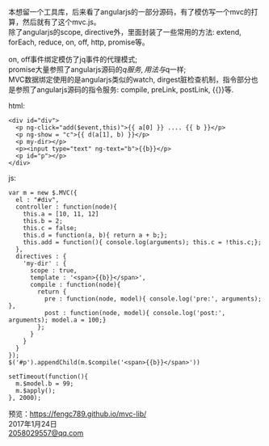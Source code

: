 本想留一个工具库，后来看了angularjs的一部分源码，有了模仿写一个mvc的打算，然后就有了这个mvc.js。    
除了angularjs的scope, directive外，里面封装了一些常用的方法: extend, forEach, reduce, on, off, http, promise等。    

on, off事件绑定模仿了jq事件的代理模式;    
promise大量参照了angularjs源码的$q服务,用法与$q一样;    
MVC数据绑定使用的是angularjs类似的watch, dirgest脏检查机制，指令部分也是参照了angularjs源码的指令服务: compile, preLink, postLink, {{}}等.    


html:  

    <div id="div">
      <p ng-click="add($event,this)">{{ a[0] }} .... {{ b }}</p>    
      <p ng-show = "c">{{ d(a[1], b) }}</p>
      <p my-dir></p>
      <p><input type="text" ng-text="b">{{b}}</p>    
      <p id="p"></p>
    </div>
   
js:  

    var m = new $.MVC({
      el : "#div",
      controller : function(node){
        this.a = [10, 11, 12]
        this.b = 2;
        this.c = false;
        this.d = function(a, b){ return a + b;};
        this.add = function(){ console.log(arguments); this.c = !this.c;};
      },
      directives : {
        'my-dir' : {
          scope : true,
          template : '<span>{{b}}</span>',
          compile : function(node){
            return {
              pre : function(node, model){ console.log('pre:', arguments); },
              post : function(node, model){ console.log('post:', arguments); model.a = 100;}
            };
          }
        }
      }
    }); 
    $('#p').appendChild(m.$compile('<span>{{b}}</span>'))

    setTimeout(function(){
      m.$model.b = 99;
      m.$apply();
    }, 2000);
       

        
预览：https://fengc789.github.io/mvc-lib/    
2017年1月24日    
2058029557@qq.com    

